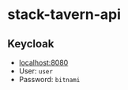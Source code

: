 # stack-tavern-api

## Keycloak

- [localhost:8080](http://localhost:8080/)
- User: `user`
- Password: `bitnami`
